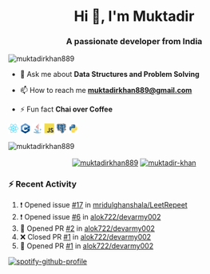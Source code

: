 <h1 align="center">Hi 👋, I'm Muktadir</h1>
<h3 align="center">A passionate developer from India</h3>
<p align="left"> <img src="https://komarev.com/ghpvc/?username=muktadirkhan889" alt="muktadirkhan889" /> </p>

- 💬 Ask me about **Data Structures and Problem Solving**

- 📫 How to reach me **muktadirkhan889@gmail.com**

- ⚡ Fun fact **Chai over Coffee**

<p align="left"><img src="https://raw.githubusercontent.com/devicons/devicon/master/icons/react/react-original.svg" alt="react" width="20" height="20"/> <img src="https://raw.githubusercontent.com/devicons/devicon/master/icons/cplusplus/cplusplus-original.svg" alt="cplusplus" width="20" height="20"/> <img src="https://raw.githubusercontent.com/devicons/devicon/master/icons/java/java-original.svg" alt="java" width="20" height="20"/> <img src="https://raw.githubusercontent.com/devicons/devicon/master/icons/javascript/javascript-original.svg" alt="javascript" width="20" height="20"/> <img src="https://raw.githubusercontent.com/devicons/devicon/master/icons/postgresql/postgresql-original.svg" alt="postgresql" width="20" height="20"/> <img src="https://raw.githubusercontent.com/devicons/devicon/master/icons/python/python-original.svg" alt="python" width="20" height="20"/></p>
<img src="https://github-readme-stats.vercel.app/api?username=muktadirkhan889&show_icons=true" alt="muktadirkhan889" />

<p align="center">
<a href="https://linkedin.com/in/muktadirkhan889" target="blank"><img align="center" src="https://cdn.jsdelivr.net/npm/simple-icons@3.0.1/icons/linkedin.svg" alt="muktadirkhan889" height="20" width="20" /></a>
<a href="https://stackoverflow.com/users/7873601/muktadir-khan" target="blank"><img align="center" src="https://cdn.jsdelivr.net/npm/simple-icons@3.0.1/icons/stackoverflow.svg" alt="muktadir-khan" height="20" width="20" /></a>
</p>

### :zap: Recent Activity

<!--START_SECTION:activity-->
1. ❗️ Opened issue [#17](https://github.com//mridulghanshala/LeetRepeet/issues/17) in [mridulghanshala/LeetRepeet](https://github.com//mridulghanshala/LeetRepeet)
2. ❗️ Opened issue [#6](https://github.com//alok722/devarmy002/issues/6) in [alok722/devarmy002](https://github.com//alok722/devarmy002)
3. 💪 Opened PR [#2](https://github.com//alok722/devarmy002/pull/2) in [alok722/devarmy002](https://github.com//alok722/devarmy002)
4. ❌ Closed PR [#1](https://github.com//alok722/devarmy002/pull/1) in [alok722/devarmy002](https://github.com//alok722/devarmy002)
5. 💪 Opened PR [#1](https://github.com//alok722/devarmy002/pull/1) in [alok722/devarmy002](https://github.com//alok722/devarmy002)
<!--END_SECTION:activity-->

[![spotify-github-profile](https://spotify-github-profile.vercel.app/api/view?uid=muktadirkhan889&cover_image=true)](https://github.com/kittinan/spotify-github-profile)
